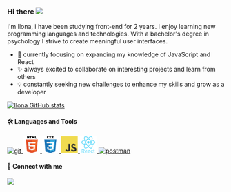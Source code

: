 ### Hi there <img src="https://media.giphy.com/media/hvRJCLFzcasrR4ia7z/giphy.gif" width="5%">

I'm Ilona, i have been studying front-end for 2 years. I enjoy learning new programming languages and technologies. With a bachelor's degree in psychology I strive to create meaningful user interfaces.

- 🌱 currently focusing on expanding my knowledge of JavaScript and React
- ✨ always excited to collaborate on interesting projects and learn from others
- 💡 constantly seeking new challenges to enhance my skills and grow as a developer


[![Ilona GitHub stats](https://github-readme-stats.vercel.app/api?username=Ilona-front-end&include_all_commits=true)](https://github.com/Ilona-front-end)

 #### 🛠️ Languages and Tools
  <p align="left"> 
   <a href="https://git-scm.com/" target="_blank"> <img src="https://www.vectorlogo.zone/logos/git-scm/git-scm-icon.svg" alt="git" width="40" height="40"/> </a> 
   <a href="https://www.w3schools.com/html/default.asp" target="_blank"> <img src="https://raw.githubusercontent.com/devicons/devicon/master/icons/html5/html5-original-wordmark.svg" alt="html5" width="40" height="40"/> </a> 
   <a href="https://www.w3schools.com/css/" target="_blank"> <img src="https://raw.githubusercontent.com/devicons/devicon/master/icons/css3/css3-original-wordmark.svg" alt="css3" width="40" height="40"/> </a>
   <a href="https://developer.mozilla.org/en-US/docs/Web/JavaScript" target="_blank"> <img src="https://raw.githubusercontent.com/devicons/devicon/master/icons/javascript/javascript-original.svg" alt="javascript" width="40" height="40"/> </a> 
   <a href="https://reactjs.org/" target="_blank"> <img src="https://raw.githubusercontent.com/devicons/devicon/master/icons/react/react-original-wordmark.svg" alt="react" width="40" height="40"/> </a> 
   <a href="https://postman.com" target="_blank"> <img src="https://www.vectorlogo.zone/logos/getpostman/getpostman-icon.svg" alt="postman" width="40" height="40"/></a>
 </p>


#### 🔗 Connect with me
<p align="left">
  <a href="mailto:ilona.raugalaite@stud.noroff.no" target="_blank">
    <img src=https://img.shields.io/badge/outlook-D14836?style=for-the-badge&logo=outlook&logoColor=white />
  </a>
</p>
